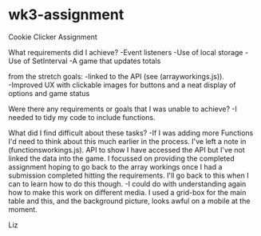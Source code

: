 # wk3-assignment

Cookie Clicker Assignment

What requirements did I achieve?
-Event listeners
-Use of local storage
-Use of SetInterval
-A game that updates totals

from the stretch goals:
-linked to the API (see (arrayworkings.js)).  
-Improved UX with clickable images for buttons and a neat display of options and game status

Were there any requirements or goals that I was unable to achieve?
-I needed to tidy my code to include functions.

What did I find difficult about these tasks?
-If I was adding more Functions I'd need to think about this much earlier in the process. I've left a note in (functionsworkings.js).
API to show I have accessed the API but I've not linked the data into the game. I focussed on providing the completed assignment hoping to go back to the array workings once I had a submission completed hitting the requirements. I'll go back to this when I can to learn how to do this though.
-I could do with understanding again how to make this work on different media. I used a grid-box for the main table and this, and the background picture, looks awful on a mobile at the moment.

Liz
